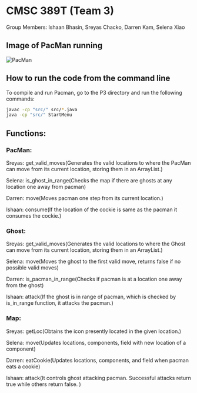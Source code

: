 # CMSC 389T (Team 3)
Group Members: Ishaan Bhasin, Sreyas Chacko, Darren Kam, Selena Xiao

## Image of PacMan running
![PacMan](https://user-images.githubusercontent.com/49574843/156697925-f197035a-2819-4b30-b853-6065ef9f4dd7.PNG)


## How to run the code from the command line
To compile and run Pacman, go to the P3 directory and run the following commands:
```bash
javac -cp "src/" src/*.java
java -cp "src/" StartMenu
```

## Functions:
### PacMan:
Sreyas: get_valid_moves(Generates the valid locations to where the PacMan can move from its current location, storing them in an ArrayList.)

Selena: is_ghost_in_range(Checks the map if there are ghosts at any location one away from pacman)

Darren: move(Moves pacman one step from its current location.)

Ishaan: consume(If the location of the cockie is same as the pacman it consumes the cockie.)
### Ghost:
Sreyas: get_valid_moves(Generates the valid locations to where the Ghost can move from its current location, storing them in an ArrayList.)

Selena: move(Moves the ghost to the first valid move, returns false if no possible valid moves)

Darren: is_pacman_in_range(Checks if pacman is at a location one away from the ghost)

Ishaan: attack(If the ghost is in range of pacman, which is checked by is_in_range function, it attacks the pacman.)

### Map:
Sreyas: getLoc(Obtains the icon presently located in the given location.)

Selena: move(Updates locations, components, field with new location of a component)

Darren: eatCookie(Updates locations, components, and field when pacman eats a cookie)

Ishaan: attack(It controls ghost attacking pacman. Successful attacks return true while others return false. )